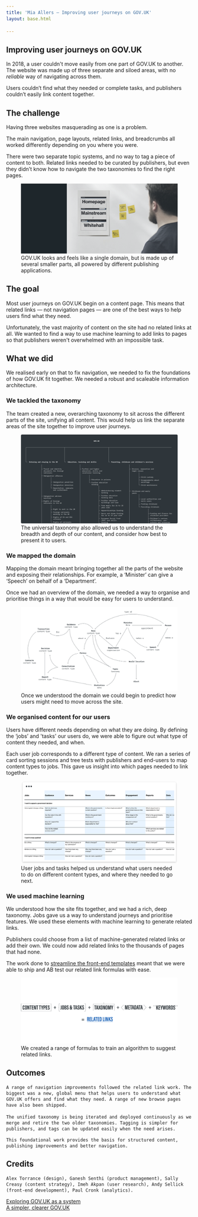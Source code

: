 ```yaml
---
title: 'Mia Allers — Improving user journeys on GOV.UK'
layout: base.html

---
```


<!-- Section 1 The challenge -->

<section>
<div class="intro">
   <h1>Improving user journeys on GOV.UK</h1>
    
  In 2018, a user couldn't move easily from one part of GOV.UK to another. The website was made up of three separate and siloed areas, with no <i>reliable</i> way of navigating across them. 
    
  Users couldn’t find what they needed or complete tasks, and publishers couldn’t easily link content together.
</div> 
</section>

<section> 
<div class="grid">
<div class="right">

   <h2>The challenge</h2>

  Having three websites masquerading as one is a problem.

  The main navigation, page layouts, related links, and breadcrumbs all worked differently depending on you where you were. 

  There were two separate topic systems, and no way to tag a piece of content to both. Related links needed to be curated by publishers, but even they didn’t know how to navigate the two taxonomies to find the right pages.
    
</div>
</div>

<figure class="grid">
  <picture class="middle">
    <source media="(min-width: 800px)" srcset="/assets/images/site-headers.png">
    <source media="(max-width: 400px)" srcset="/assets/images/site-headers-mob.png">
    <img src="/assets/images/site-headers.png" alt="A photograph of a man looking at a wall, with a picture of the GOV.UK site headers printed on it">
 </picture>

  <figcaption class="right">GOV.UK looks and feels like a single domain, but is made up of several smaller parts, all powered by different publishing applications. </figcaption>
  </figure>

<div class="grid">
<div class="right">

<h2>The goal</h2>

  Most user journeys on GOV.UK begin on a content page. This means that related links — not navigation pages — are one of the best ways to help users find what they need. 

  Unfortunately, the vast majority of content on the site had no related links at all. We wanted to find a way to use machine learning to add links to pages so that publishers weren't overwhelmed with an impossible task.
</div>
</div>

<div class="grid">
<div class="right">
   <h2>What we did</h2>

  We realised early on that to fix navigation, we needed to fix the foundations of how GOV.UK fit together. We needed a robust and scaleable information architecture. 

  <h3>We tackled the taxonomy</h3>

  The team created a new, overarching taxonomy to sit across the different parts of the site, unifying all content. This would help us link the separate areas of the site together to improve user journeys. 
</div>
</div>

<figure class="grid"> 
    
  <picture class="middle">
    <source media="(min-width: 800px)" srcset="/assets/images/taxonomy.svg">
    <source media="(max-width: 600px)" srcset="/assets/images/taxonomy-mob.svg">
    <img src="/assets/images/taxonomy.svg" alt="An illustration of the GOV.UK taxonomy">
  </picture>

   <figcaption class="right">The universal taxonomy also allowed us to understand the breadth and depth of our content, and consider how best to present it to users.</figcaption>
</figure>

<div class="grid">
<div class="right">

  <h3>We mapped the domain</h3>

  Mapping the domain meant bringing together all the parts of the website and exposing their relationships. For example, a ‘Minister’ can give a ‘Speech’ on behalf of a ‘Department’. 

  Once we had an overview of the domain, we needed a way to organise and prioritise things in a way that would be easy for users to understand.

</div>
</div>

<figure class="grid">
   <picture class="middle">
    <source media="(min-width: 800px)" srcset="/assets/images/domain.svg">
    <source media="(max-width: 600px)" srcset="/assets/images/domain-mob.svg">
    <img src="/assets/images/domain.svg" alt="An illustration of a the GOV.UK domain map">
  </picture>

   <figcaption class="right">Once we understood the domain we could begin to predict how users might need to move across the site.</figcaption>
</figure>

<div class="grid">
<div class="right">

<h3>We organised content for our users</h3>

  Users have different needs depending on what they are doing. By defining the ‘jobs’ and 'tasks' our users do, we were able to figure out what type of content they needed, and when.

  Each user job corresponds to a different type of content. We ran a series of card sorting sessions and tree tests with publishers and end-users to map content types to jobs. This gave us insight into which pages needed to link together.
</div>
</div>

<figure class="grid"> 
   <picture class="middle">
    <source media="(min-width: 800px)" srcset="/assets/images/jobs-spreadsheet.svg">
    <source media="(max-width: 600px)" srcset="/assets/images/jobs-spreadsheet-mob.svg">
    <img src="/assets/images/jobs-spreadsheet.svg" alt="A spreadsheet with jobs to be done mapped to content types">
  </picture>

  <figcaption class="right">User jobs and tasks helped us understand what users needed to do on different content types, and where they needed to go next.</figcaption>
</figure>
</section>

<div class="grid">
<div class="right">
  <h3>We used machine learning</h3>

  We understood how the site fits together, and we had a rich, deep taxonomy. Jobs gave us a way to understand journeys and prioritise features. We used these elements with machine learning to generate related links.

  Publishers could choose from a list of machine-generated related links or add their own. We could now add related links to the thousands of pages that had none.

  The work done to <a href="/template">streamline the front-end templates</a> meant that we were able to ship and AB test our related link formulas with ease.

</div>
</div>

<figure class="grid"> 

  <picture class="middle">
    <source media="(min-width: 800px)" srcset="/assets/images/link-formula.png">
    <source media="(max-width: 600px)" srcset="/assets/images/link-formula-mob.png">
    <img src="/assets/images/link-formula.png" alt="An illustration of how links are created, using metadata, content types, jobs and tasks, key words and the tacxonomy">
  </picture>

  <figcaption class="right">We created a range of formulas to train an algorithm to suggest related links.</figcaption>
</figure>
</section>

<section>
<div class="grid">
<div class="right">
  <h2>Outcomes</h2>

    A range of navigation improvements followed the related link work. The biggest was a new, global menu that helps users to understand what GOV.UK offers and find what they need. A range of new browse pages have also been shipped.

    The unified taxonomy is being iterated and deployed continuously as we merge and retire the two older taxonomies. Tagging is simpler for publishers, and tags can be updated easily when the need arises.

</div>
</div>


<div class="outro">

    This foundational work provides the basis for structured content, publishing improvements and better navigation.
</div>
</section>

<section>
<div class="grid">
<div class="right">
<div class="credits">
  <h2>Credits</h2>
 
    Alex Torrance (design), Ganesh Senthi (product management), Sally Creasy (content strategy), Imeh Akpan (user research), Andy Sellick (front-end development), Paul Cronk (analytics).
  </div>
  </div> 
</section>

<div class="[ grid ] [ pagination ]">
  <div class="right">
    <div class="next">
      <a href="/content-types">Exploring GOV.UK as a system</a>
    </div>
    <div class="prev">
      <a href="/template">A simpler, clearer GOV.UK</a>
    </div>
  </div>
</div>

